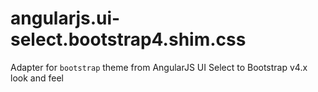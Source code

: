 # angularjs.ui-select.bootstrap4.shim.css
Adapter for `bootstrap` theme from AngularJS UI Select to Bootstrap v4.x look and feel
